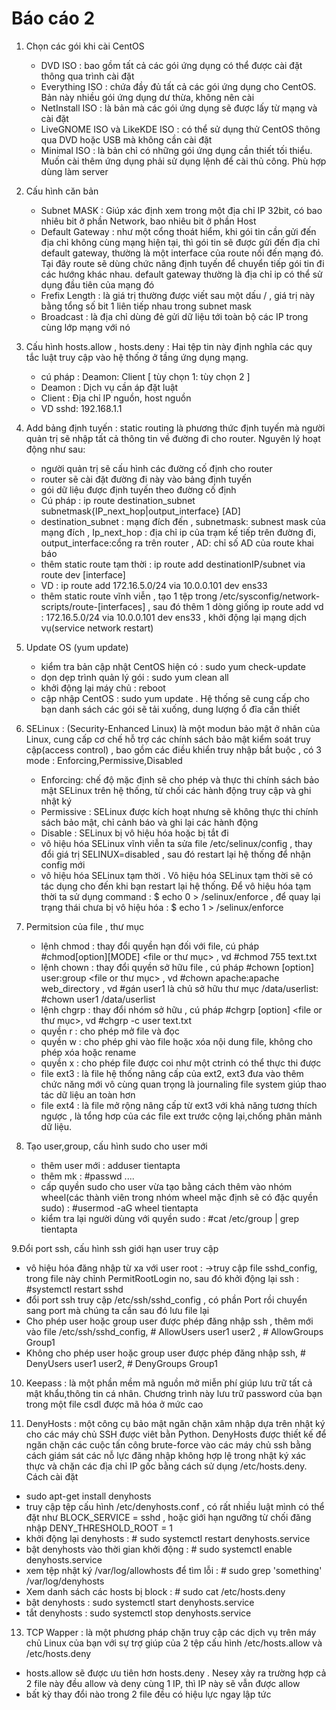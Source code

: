 # Báo cáo 2
1. Chọn các gói khi cài CentOS
   + DVD ISO : bao gồm tất cả các gói ứng dụng có thể được cài đặt thông qua trình cài đặt
   + Everything ISO : chứa đầy đủ tất cả các gói ứng dụng cho CentOS. Bản này nhiều gói ứng dụng dư thừa, không nên cài
   + NetInstall ISO : là bản mà các gói ứng dụng sẽ được lấy từ mạng và cài đặt 
   + LiveGNOME ISO và LikeKDE ISO : có thể sử dụng thử CentOS thông qua DVD hoặc USB mà không cần cài đặt
   + Minimal ISO : là bản chỉ có những gói ứng dụng cần thiết tối thiểu. Muốn cài thêm ứng dụng phải sử dụng lệnh để cài thủ công. Phù hợp dùng làm server
 
2. Cấu hình căn bản
   + Subnet MASK : Giúp xác định xem trong một địa chỉ IP 32bit, có bao nhiêu bit ở phần Network, bao nhiêu bit ở phần Host
   + Default Gateway : như một cổng thoát hiểm, khi gói tin cần gửi đến địa chỉ không cùng mạng hiện tại, thì gói tin sẽ được gửi đến địa chỉ default gateway, thường là một interface của route nối đến mạng đó. Tại đây route sẽ dùng chức năng định tuyến để chuyển tiếp gói tin đi các hướng khác nhau. default gateway thường là địa chỉ ip có thể sử dụng đầu tiên của mạng đó
   + Frefix Length : là giá trị thường được viết sau một dấu / , giá trị này bằng tổng số bit 1 liên tiếp nhau trong subnet mask
   + Broadcast : là địa chỉ dùng đẻ gửi dữ liệu tới toàn bộ các IP trong cùng lớp mạng với nó
3. Cấu hình hosts.allow , hosts.deny : Hai tệp tin này định nghĩa các quy tắc luật truy cập vào hệ thống ở tầng ứng dụng mạng.
   + cú pháp : Deamon: Client [ tùy chọn 1: tùy chọn 2 ]
   + Deamon : Dịch vụ cần áp đặt luật
   + Client : Địa chỉ IP nguồn, host nguồn   
   + VD  sshd: 192.168.1.1

4. Add bảng định tuyến : static routing là phương thức định tuyến mà người quản trị sẽ nhập tất cả thông tin về đường đi cho router. Nguyên lý hoạt động như sau:
   + người quản trị sẽ cấu hình các đường cố định cho router
   + router sẽ cài đặt đường đi này vào bảng định tuyến
   + gói dữ liệu được định tuyến theo đường cố định
   + Cú pháp : ip route destination_subnet subnetmask{IP_next_hop|output_interface} [AD]
   + destination_subnet : mạng đích đến , subnetmask: subnest mask của mạng đích  , Ip_next_hop : địa chỉ ip của trạm kế tiếp trên đường đi, output_interface:cổng ra trên router , AD: chỉ số AD của route khai báo
   + thêm static route tạm thời : ip route add destinationIP/subnet via route dev [interface]
   + VD : ip route add 172.16.5.0/24 via 10.0.0.101 dev ens33
   + thêm static route vĩnh viễn , tạo 1 tệp trong  /etc/sysconfig/network-scripts/route-[interfaces] , sau đó thêm 1 dòng giống ip route add vd : 172.16.5.0/24 via 10.0.0.101 dev ens33 , khởi động lại mạng dịch vụ(service network restart)

7. Update OS (yum update)
   + kiểm tra bản cập nhật CentOS hiện có : sudo yum check-update
   + dọn dẹp trình quản lý gói : sudo yum clean all
   + khởi động lại máy chủ : reboot
   + cập nhập CentOS : sudo yum update . Hệ thống sẽ cung cấp cho bạn danh sách các gói sẽ tải xuống, dung lượng ổ đĩa cần thiết

6. SELinux : (Security-Enhanced Linux) là một modun bảo mật ở nhân của Linux, cung cấp cơ chế hỗ trợ các chính sách bảo mật kiểm soát truy cập(access control) , bao gồm các điều khiển truy nhập bắt buộc , có 3 mode : Enforcing,Permissive,Disabled
   + Enforcing: chế độ mặc định sẽ cho phép và thực thi chính sách bảo mật SELinux trên hệ thống, từ chối các hành động truy cập và ghi nhật ký
   + Permissive : SELinux được kích hoạt nhưng sẽ không thực thi chính sách bảo mật, chỉ cảnh báo và ghi lại các hành động
   + Disable : SELinux bị vô hiệu hóa hoặc bị tắt đi
   + vô hiệu hóa SELinux vĩnh viễn ta sửa file /etc/selinux/config , thay đổi giá trị SELINUX=disabled , sau đó restart lại hệ thống để nhận config mới
   + vô hiệu hóa SELinux tạm thời . Vô hiệu hóa SELinux tạm thời sẽ có tác dụng cho đến khi bạn restart lại hệ thống. Để vô hiệu hóa tạm thời ta sử dụng command : $ echo 0 > /selinux/enforce , để quay lại trạng thái chưa bị vô hiệu hóa : $ echo 1 > /selinux/enforce

7. Permitsion của file , thư mục
   + lệnh chmod : thay đổi quyền hạn đối với file, cú pháp #chmod[option][MODE] <file or thư mục> , vd #chmod 755 text.txt
   + lệnh chown : thay đổi quyền sở hữu file , cú pháp #chown [option] user:group <file or thư mục> , vd #chown apache:apache web_directory , vd #gán user1 là chủ sở hữu thư mục /data/userlist: #chown user1 /data/userlist
   + lệnh chgrp : thay đổi nhóm sở hữu , cú pháp #chgrp [option] <group> <file or thư mục>, vd #chgrp -c user text.txt
   + quyền r : cho phép mở file và đọc
   + quyền w : cho phép ghi vào file hoặc xóa nội dung file, không cho phép xóa hoặc rename
   + quyền x : cho phép file được coi như một ctrinh có thể thực thi được
   + file ext3 : là file hệ thống nâng cấp của ext2, ext3 đưa vào thêm chức năng mới vô cùng quan trọng là journaling file system giúp thao tác dữ liệu an toàn hơn
   + file ext4 : là file mở rộng nâng cấp từ ext3 với khả năng tương thích ngược , là tổng hơp của các file ext trước cộng lại,chống phân mảnh dữ liệu.

8. Tạo user,group, cấu hình sudo cho user mới
   + thêm user mới : adduser tientapta
   + thêm mk : #passwd ....
   + cấp quyền sudo cho user vừa tạo bằng cách thêm vào nhóm wheel(các thành viên trong nhóm wheel mặc định sẽ có đặc quyền sudo) : #usermod -aG wheel tientapta
   + kiểm tra lại người dùng với quyền sudo : #cat /etc/group | grep tientapta

9.Đổi port ssh, cấu hình ssh giới hạn user truy cập
   + vô hiệu hóa đăng nhập từ xa với user root : ->truy cập file sshd_config, trong file này chỉnh PermitRootLogin no, sau đó khởi động lại ssh : #systemctl restart sshd
   + đổi port ssh truy cập /etc/ssh/sshd_config , có phần Port rồi chuyển sang port mà chúng ta cần sau đó lưu file lại
   + Cho phép user hoặc group user được phép đăng nhập ssh , thêm mới vào file /etc/ssh/sshd_config, # AllowUsers user1 user2 , # AllowGroups Group1
   + Không cho phép user hoặc group user được phép đăng nhập ssh, # DenyUsers user1 user2, # DenyGroups Group1
  
10. Keepass : là một phần mềm mã nguồn mở miễn phí giúp lưu trữ tất cả mật khẩu,thông tin cá nhân. Chương trình này lưu trữ password của bạn trong một file csdl được mã hóa ở mức cao

11. DenyHosts : một công cụ bảo mật ngăn chặn xâm nhập dựa trên nhật ký cho các máy chủ SSH được viêt bằn Python. DenyHosts được thiết kế để ngăn chặn các cuộc tấn công brute-force vào các máy chủ ssh bằng cách giám sát các nỗ lực đăng nhập không hợp lệ trong nhật ký xác thực và chặn các địa chỉ IP gốc bằng cách sử dụng /etc/hosts.deny. Cách cài đặt
   + sudo apt-get install denyhosts
   + truy cập tệp cấu hình /etc/denyhosts.conf , có rất nhiều luật mình có thể đặt như BLOCK_SERVICE = sshd , hoặc giới hạn ngưỡng từ chối đăng nhập DENY_THRESHOLD_ROOT = 1
   + khởi động lại denyhosts : # sudo systemctl restart denyhosts.service
   + bật denyhosts vào thời gian khởi động : # sudo systemctl enable denyhosts.service
   + xem tệp nhật ký /var/log/allowhosts để tìm lỗi : # sudo grep 'something' /var/log/denyhosts
   + Xem danh sách các hosts bị block : # sudo cat /etc/hosts.deny
   + bật denyhosts : sudo systemctl start denyhosts.service
   + tắt denyhosts : sudo systemctl stop denyhosts.service
   
13. TCP Wapper : là một phương pháp chặn truy cập các dịch vụ trên máy chủ Linux của bạn với sự trợ giúp của 2 tệp cấu hình /etc/hosts.allow và /etc/hosts.deny
   + hosts.allow sẽ được ưu tiên hơn hosts.deny . Nesey xảy ra trường hợp cả 2 file này đều allow và deny cùng 1 IP, thì IP này sẽ vẫn được allow
   + bất kỳ thay đổi nào trong 2 file đều có hiệu lực ngay lập tức
   
